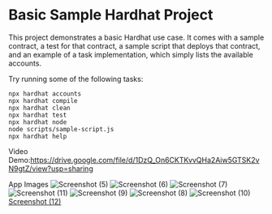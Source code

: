 # Basic Sample Hardhat Project

This project demonstrates a basic Hardhat use case. It comes with a sample contract, a test for that contract, a sample script that deploys that contract, and an example of a task implementation, which simply lists the available accounts.

Try running some of the following tasks:

```shell
npx hardhat accounts
npx hardhat compile
npx hardhat clean
npx hardhat test
npx hardhat node
node scripts/sample-script.js
npx hardhat help
```


Video Demo:https://drive.google.com/file/d/1DzQ_On6CKTKvvQHa2Aiw5GTSK2vN9gtZ/view?usp=sharing


App Images
![Screenshot (5)](https://user-images.githubusercontent.com/57187039/139571849-46f43550-85f1-4523-8c7a-c94d156c7596.png)
![Screenshot (6)](https://user-images.githubusercontent.com/57187039/139571854-c8a9d1e2-0122-4e35-b488-6f6adcbd6590.png)
![Screenshot (7)](https://user-images.githubusercontent.com/57187039/139571855-35b38dea-12e0-4756-a425-ea04bf526683.png)
![Screenshot (11)](https://user-images.githubusercontent.com/57187039/139571856-dc0dc756-f476-4f5a-8d43-6cb98b14af2a.png)
![Screenshot (9)](https://user-images.githubusercontent.com/57187039/139571897-21bf972a-a3d6-4989-91f5-54c11bd95c70.png)
![Screenshot (8)](https://user-images.githubusercontent.com/57187039/139571900-5c50846e-5492-4b9c-b9dc-2372dea6c9f0.png)
![Screenshot (10)](https://user-images.githubusercontent.com/57187039/139571905-ed804ecd-f018-40af-96e1-4bceead11!9ad.png)
[Screenshot (12)](https://user-images.githubusercontent.com/57187039/139572789-aee6d57a-6bd3-49e9-94ba-ff9819458657.png)


